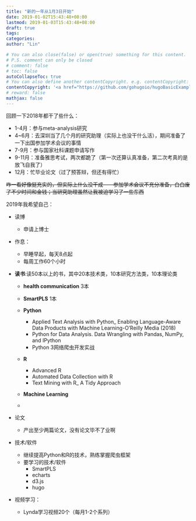 ```yaml
---
title: "新的一年从1月3日开始"
date: 2019-01-02T15:43:48+08:00
lastmod: 2019-01-03T15:43:48+08:00
draft: true
tags: 
categories: 
author: "Lin"

# You can also close(false) or open(true) something for this content.
# P.S. comment can only be closed
# comment: false
# toc: false
autoCollapseToc: true
# You can also define another contentCopyright. e.g. contentCopyright: "This is another copyright."
contentCopyright: '<a href="https://github.com/gohugoio/hugoBasicExample" rel="noopener" target="_blank">See origin</a>'
# reward: false
mathjax: false
---
```


回顾一下2018年都干了些什么：

- 1-4月：参与meta-analysis研究
- 4~6月：去深圳当了几个月的研究助理（实际上也没干什么活），期间准备了一下出国参加学术会议的事情
- 7-9月：参与国家社科课题申请写作
- 9-11月：准备雅思考试，两次都跪了（第一次还算认真准备，第二次考真的是放飞自我了）
- 12月：忙毕业论文（过了预答辩，但还有得忙）



~~咋一看好像挺充实的，但实际上什么没干成——参加学术会议不充分准备，白白废了不少时间和金钱；当研究助理虽然让我被迫学习了一些东西~~



2019年我希望自己：

- 读博

  - 申请上博士
- 作息：
  - 早睡早起，每天8点起
  - 每周工作60个小时
- **读书**:读50本以上的书，其中20本技术类，10本研究方法类，10本理论类
  - **health communication** 3本
  - **SmartPLS** 1本
  - **Python**

    - Applied Text Analysis with Python_ Enabling Language-Aware Data Products with Machine Learning-O’Reilly Media (2018)
    - Python for Data Analysis. Data Wrangling with Pandas, NumPy, and IPython 
    - Python 3网络爬虫开发实战
  - **R**
      - Advanced R
      - Automated Data Collection with R
      - Text Mining with R_ A Tidy Approach
  - **Machine Learning**
  - 
- 论文

  - 产出至少两篇论文，没有论文毕不了业啊
- 技术/软件
  - 继续提高Python和R的技术，熟练掌握爬虫框架
  - 要学习的技术/软件
    - SmartPLS
    - echarts
    - d3.js
    - hugo
- 视频学习：

  - Lynda学习视频20个（每月1-2个系列）